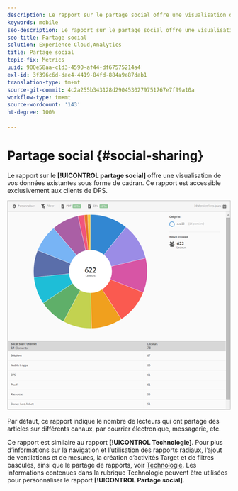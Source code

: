 ```yaml
---
description: Le rapport sur le partage social offre une visualisation de vos données existantes sous forme de cadran. Ce rapport est accessible exclusivement aux clients de DPS (Digital Publishing Suite).
keywords: mobile
seo-description: Le rapport sur le partage social offre une visualisation de vos données existantes sous forme de cadran. Ce rapport est accessible exclusivement aux clients de DPS (Digital Publishing Suite).
seo-title: Partage social
solution: Experience Cloud,Analytics
title: Partage social
topic-fix: Metrics
uuid: 900e58aa-c1d3-4590-af44-df67575214a4
exl-id: 3f396c6d-dae4-4419-84fd-884a9e87dab1
translation-type: tm+mt
source-git-commit: 4c2a255b343128d2904530279751767e7f99a10a
workflow-type: tm+mt
source-wordcount: '143'
ht-degree: 100%

---
```


# Partage social {#social-sharing}

Le rapport sur le **[!UICONTROL partage social]** offre une visualisation de vos données existantes sous forme de cadran. Ce rapport est accessible exclusivement aux clients de DPS.

![](assets/dps_social_share.png)

Par défaut, ce rapport indique le nombre de lecteurs qui ont partagé des articles sur différents canaux, par courrier électronique, messagerie, etc.

Ce rapport est similaire au rapport **[!UICONTROL Technologie]**. Pour plus d’informations sur la navigation et l’utilisation des rapports radiaux, l’ajout de ventilations et de mesures, la création d’activités Target et de filtres bascules, ainsi que le partage de rapports, voir [Technologie](/help/using/usage/reports-technology.md). Les informations contenues dans la rubrique Technologie peuvent être utilisées pour personnaliser le rapport **[!UICONTROL Partage social]**.
